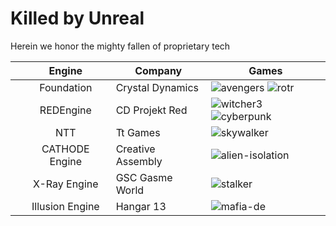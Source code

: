# Killed by Unreal
Herein we honor the mighty fallen of proprietary tech

|| Engine | Company | Games |
| --- | :---: | --- | --- |
|| Foundation | Crystal Dynamics | ![avengers](https://github.com/redorav/killed-by-unreal/blob/master/images/avengers.png) ![rotr](https://github.com/redorav/killed-by-unreal/blob/master/images/rise-tomb-raider.png) |
|| REDEngine | CD Projekt Red | ![witcher3](https://github.com/redorav/killed-by-unreal/blob/master/images/the-witcher-3.png) ![cyberpunk](https://github.com/redorav/killed-by-unreal/blob/master/images/cyberpunk-2077.png)  |
|| NTT | Tt Games | ![skywalker](https://github.com/redorav/killed-by-unreal/blob/master/images/lego-skywalker-saga.png) |
|| CATHODE Engine | Creative Assembly | ![alien-isolation](https://github.com/redorav/killed-by-unreal/blob/master/images/alien-isolation.png) |
|| X-Ray Engine | GSC Gasme World | ![stalker](https://github.com/redorav/killed-by-unreal/blob/master/images/stalker.png) |
|| Illusion Engine | Hangar 13 | ![mafia-de](https://github.com/redorav/killed-by-unreal/blob/master/images/mafia-de.png) |
